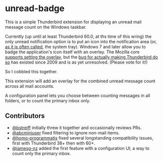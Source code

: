 # unread-badge

This is a simple Thunderbird extension for displaying an unread mail message count
on the Windows taskbar.

Currently (up until at least Thunderbird 60.0, at ths time of this wring) the only
unread notification option is to put an icon into the notification area (or,
[as it is often called](https://devblogs.microsoft.com/oldnewthing/20030910-00/?p=42583),
the system tray). Windows 7 and later allow you to badge the application's icon itself
with an overlay. The Mozilla core [supports setting the overlay](https://bugzilla.mozilla.org/show_bug.cgi?id=515907),
but the [bug for actually making Thunderbird do so](https://bugzilla.mozilla.org/show_bug.cgi?id=494137)
has existed since 2009 and is as yet unresolved. (Please vote for it!)

So I cobbled this together.

This extension will add an overlay for the combined unread message count across all
mail accounts.

A configuration panel lets you choose between counting messages in all folders, or
to count the primary inbox only.

## Contributors

- [@bstreiff](https://github.com/bstreiff/) initially threw it together and occasionally reviews PRs.
- [@abcminiuser](https://github.com/abcminiuser) fixed filtering to ignore non-mail items.
- [@homo-programmatis](https://github.com/homo-programmatis) fixed several longstanding compatibility issues, first with Thunderbird 38+ then with 60+.
- [@jamesg-nz](https://github.com/jamesg-nz) added the first feature with a configuration UI; a way to count only the primary inbox.
